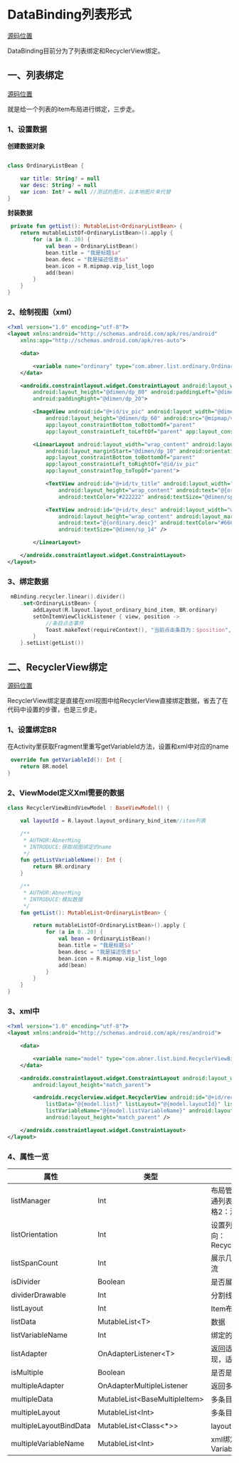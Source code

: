 # DataBinding列表形式

[源码位置](../app/src/main/java/com/abner/list/bind/DataBindActivity.kt)

DataBinding目前分为了列表绑定和RecyclerView绑定。

## 一、列表绑定

[源码位置](../app/src/main/java/com/abner/list/bind/ItemBindFragment.kt)

就是给一个列表的item布局进行绑定，三步走。

### 1、设置数据

**创建数据对象**

```kotlin

class OrdinaryListBean {

    var title: String? = null
    var desc: String? = null
    var icon: Int? = null //测试的图片，以本地图片来代替
}

```

**封装数据**

```kotlin
 private fun getList(): MutableList<OrdinaryListBean> {
    return mutableListOf<OrdinaryListBean>().apply {
        for (a in 0..20) {
            val bean = OrdinaryListBean()
            bean.title = "我是标题$a"
            bean.desc = "我是描述信息$a"
            bean.icon = R.mipmap.vip_list_logo
            add(bean)
        }
    }
}
```

### 2、绘制视图（xml）

```xml
<?xml version="1.0" encoding="utf-8"?>
<layout xmlns:android="http://schemas.android.com/apk/res/android"
    xmlns:app="http://schemas.android.com/apk/res-auto">

    <data>

        <variable name="ordinary" type="com.abner.list.ordinary.OrdinaryListBean" />
    </data>

    <androidx.constraintlayout.widget.ConstraintLayout android:layout_width="match_parent"
        android:layout_height="@dimen/dp_80" android:paddingLeft="@dimen/dp_20"
        android:paddingRight="@dimen/dp_20">

        <ImageView android:id="@+id/iv_pic" android:layout_width="@dimen/dp_60"
            android:layout_height="@dimen/dp_60" android:src="@mipmap/vip_list_logo"
            app:layout_constraintBottom_toBottomOf="parent"
            app:layout_constraintLeft_toLeftOf="parent" app:layout_constraintTop_toTopOf="parent" />

        <LinearLayout android:layout_width="wrap_content" android:layout_height="wrap_content"
            android:layout_marginStart="@dimen/dp_10" android:orientation="vertical"
            app:layout_constraintBottom_toBottomOf="parent"
            app:layout_constraintLeft_toRightOf="@id/iv_pic"
            app:layout_constraintTop_toTopOf="parent">

            <TextView android:id="@+id/tv_title" android:layout_width="wrap_content"
                android:layout_height="wrap_content" android:text="@{ordinary.title}"
                android:textColor="#222222" android:textSize="@dimen/sp_16" />

            <TextView android:id="@+id/tv_desc" android:layout_width="wrap_content"
                android:layout_height="wrap_content" android:layout_marginTop="@dimen/dp_10"
                android:text="@{ordinary.desc}" android:textColor="#666666"
                android:textSize="@dimen/sp_14" />

        </LinearLayout>

    </androidx.constraintlayout.widget.ConstraintLayout>
</layout>
```

### 3、绑定数据

```kotlin
 mBinding.recycler.linear().divider()
    .set<OrdinaryListBean> {
        addLayout(R.layout.layout_ordinary_bind_item, BR.ordinary)
        setOnItemViewClickListener { view, position ->
            //条目点击事件
            Toast.makeText(requireContext(), "当前点击条目为：$position", Toast.LENGTH_SHORT).show()
        }
    }.setList(getList())
```

## 二、RecyclerView绑定

[源码位置](../app/src/main/java/com/abner/list/bind/RecyclerViewBindFragment.kt)

RecyclerView绑定是直接在xml视图中给RecyclerView直接绑定数据，省去了在代码中设置的步骤，也是三步走。

### 1、设置绑定BR

在Activity里获取Fragment里重写getVariableId方法，设置和xml中对应的name

```kotlin
 override fun getVariableId(): Int {
    return BR.model
}
```

### 2、ViewModel定义Xml需要的数据

```kotlin
class RecyclerViewBindViewModel : BaseViewModel() {

    val layoutId = R.layout.layout_ordinary_bind_item//item列表

    /**
     * AUTHOR:AbnerMing
     * INTRODUCE:获取视图绑定的name
     */
    fun getListVariableName(): Int {
        return BR.ordinary
    }

    /**
     * AUTHOR:AbnerMing
     * INTRODUCE:模拟数据
     */
    fun getList(): MutableList<OrdinaryListBean> {

        return mutableListOf<OrdinaryListBean>().apply {
            for (a in 0..20) {
                val bean = OrdinaryListBean()
                bean.title = "我是标题$a"
                bean.desc = "我是描述信息$a"
                bean.icon = R.mipmap.vip_list_logo
                add(bean)
            }
        }
    }
}
```

### 3、xml中

```xml
<?xml version="1.0" encoding="utf-8"?>
<layout xmlns:android="http://schemas.android.com/apk/res/android">

    <data>

        <variable name="model" type="com.abner.list.bind.RecyclerViewBindViewModel" />
    </data>

    <androidx.constraintlayout.widget.ConstraintLayout android:layout_width="match_parent"
        android:layout_height="match_parent">

        <androidx.recyclerview.widget.RecyclerView android:id="@+id/recycler"
            listData="@{model.list}" listLayout="@{model.layoutId}" listManager="@{0}"
            listVariableName="@{model.listVariableName}" android:layout_width="match_parent"
            android:layout_height="match_parent" />

    </androidx.constraintlayout.widget.ConstraintLayout>
</layout>
```

### 4、属性一览

| 属性                     | 类型                             | 概述                                      |
| ---------------------- | ------------------------------ | --------------------------------------- |
| listManager            | Int                            | 布局管理器：默认为纵向的普通列表。0：普通列表1：网格2：瀑布流        |
| listOrientation        | Int                            | 设置列表方向，默认纵向。横向：RecyclerView.HORIZONTAL |
| listSpanCount          | Int                            | 展示几列，适用于网格和瀑布流                          |
| isDivider              | Boolean                        | 是否展示分割线                                 |
| dividerDrawable        | Int                            | 分割线样式                                   |
| listLayout             | Int                            | Item布局                                  |
| listData               | MutableList\<T\>                | 数据                                      |
| listVariableName       | Int                            | 绑定的BR                                   |
| listAdapter            | OnAdapterListener\<T\>          | 返回适配器，可以通过这里实现，适配器中的逻辑处理                |
| isMultiple             | Boolean                        | 是否是多条目                                  |
| multipleAdapter        | OnAdapterMultipleListener      | 返回多条目适配器                                |
| multipleData           | MutableList\<BaseMultipleItem\> | 多条目数据                                   |
| multipleLayout         | MutableList\<Int\>              | 多条目布局                                   |
| multipleLayoutBindData | MutableList<Class<*>>        | layout绑定的数据对象                           |
| multipleVariableName   | MutableList\<Int\>              | xml绑定的对应的VariableName                   |




